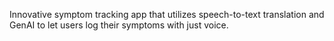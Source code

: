 Innovative symptom tracking app that utilizes speech-to-text translation and GenAI to let users log their symptoms with just voice. 
